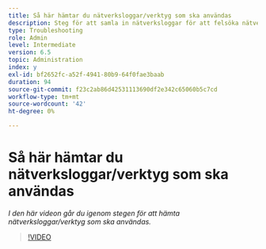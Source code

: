 ```yaml
---
title: Så här hämtar du nätverksloggar/verktyg som ska användas
description: Steg för att samla in nätverksloggar för att felsöka nätverksrelaterade problem
type: Troubleshooting
role: Admin
level: Intermediate
version: 6.5
topic: Administration
index: y
exl-id: bf2652fc-a52f-4941-80b9-64f0fae3baab
duration: 94
source-git-commit: f23c2ab86d42531113690df2e342c65060b5c7cd
workflow-type: tm+mt
source-wordcount: '42'
ht-degree: 0%

---
```


# Så här hämtar du nätverksloggar/verktyg som ska användas

*I den här videon går du igenom stegen för att hämta nätverksloggar/verktyg som ska användas.*

>[!VIDEO](https://video.tv.adobe.com/v/335491?quality=12&learn=on)
